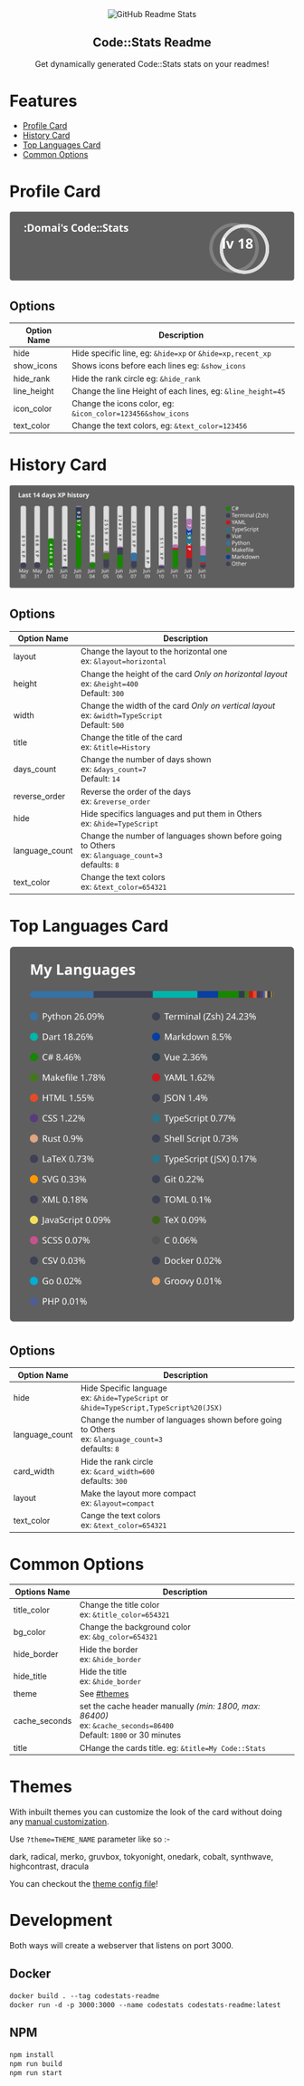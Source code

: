 <p align="center">
 <img width="100px" src="https://raw.githubusercontent.com/domai-tb/codestats-readme/master/.github/logo.svg" align="center" alt="GitHub Readme Stats" />
 <h2 align="center">Code::Stats Readme</h2>
 <p align="center">Get dynamically generated Code::Stats stats on your readmes!</p>
</p>

# Features

- [Profile Card](#profile-card)
- [History Card](#history-card)
- [Top Languages Card](#top-languages-card)
- [Common Options](#common-options)

# Profile Card

![](./assets/profile.svg)

## Options

| Option Name | Description                                                 |
| ----------- | ----------------------------------------------------------- |
| hide        | Hide specific line, eg: `&hide=xp` or `&hide=xp,recent_xp`  |
| show_icons  | Shows icons before each lines eg: `&show_icons`             |
| hide_rank   | Hide the rank circle eg: `&hide_rank`                       |
| line_height | Change the line Height of each lines, eg: `&line_height=45` |
| icon_color  | Change the icons color, eg: `&icon_color=123456&show_icons` |
| text_color  | Change the text colors, eg: `&text_color=123456`            |

# History Card

![](./assets/history.svg)

## Options

| Option Name    | Description                                                                                                 |
| -------------- | ----------------------------------------------------------------------------------------------------------- |
| layout         | Change the layout to the horizontal one<br />ex: `&layout=horizontal`                                       |
| height         | Change the height of the card _Only on horizontal layout_<br />ex: `&height=400`<br />Default: `300`        |
| width          | Change the width of the card _Only on vertical layout_<br />ex: `&width=TypeScript`<br />Default: `500`     |
| title          | Change the title of the card<br />ex: `&title=History`                                                      |
| days_count     | Change the number of days shown<br />ex: `&days_count=7` <br />Default: `14`                                |
| reverse_order  | Reverse the order of the days<br />ex: `&reverse_order`                                                     |
| hide           | Hide specifics languages and put them in Others<br />ex: `&hide=TypeScript`                                 |
| language_count | Change the number of languages shown before going to Others<br />ex: `&language_count=3`<br />defaults: `8` |
| text_color     | Change the text colors<br />ex: `&text_color=654321`                                                        |

# Top Languages Card

![](./assets/toplang.svg)

## Options

| Option Name    | Description                                                                                                 |
| -------------- | ----------------------------------------------------------------------------------------------------------- |
| hide           | Hide Specific language<br />ex: `&hide=TypeScript` or `&hide=TypeScript,TypeScript%20(JSX)`                 |
| language_count | Change the number of languages shown before going to Others<br />ex: `&language_count=3`<br />defaults: `8` |
| card_width     | Hide the rank circle<br />ex: `&card_width=600`<br />defaults: `300`                                        |
| layout         | Make the layout more compact<br />ex: `&layout=compact`                                                     |
| text_color     | Cange the text colors<br />ex: `&text_color=654321`                                                        |


# Common Options

| Options Name  | Description                                                                                                                |
| ------------- | -------------------------------------------------------------------------------------------------------------------------- |
| title_color   | Change the title color<br />ex: `&title_color=654321`                                                                      |
| bg_color      | Change the background color<br />ex: `&bg_color=654321`                                                                    |
| hide_border   | Hide the border<br />ex: `&hide_border`                                                                                    |
| hide_title    | Hide the title<br />ex: `&hide_border`                                                                                     |
| theme         | See [#themes](Themes)                                                                                                      |
| cache_seconds | set the cache header manually _(min: 1800, max: 86400)_<br />ex: `&cache_seconds=86400`<br />Default: `1800` or 30 minutes |
| title         | CHange the cards title. eg: `&title=My Code::Stats`                                                                        |

# Themes

With inbuilt themes you can customize the look of the card without doing any [manual customization](#customization).

Use `?theme=THEME_NAME` parameter like so :-

dark, radical, merko, gruvbox, tokyonight, onedark, cobalt, synthwave, highcontrast, dracula

You can checkout the [theme config file](./themes/index.js)!

# Development

Both ways will create a webserver that listens on port 3000.

## Docker

```shell
docker build . --tag codestats-readme
docker run -d -p 3000:3000 --name codestats codestats-readme:latest
```

## NPM

```shell
npm install
npm run build
npm run start
```
